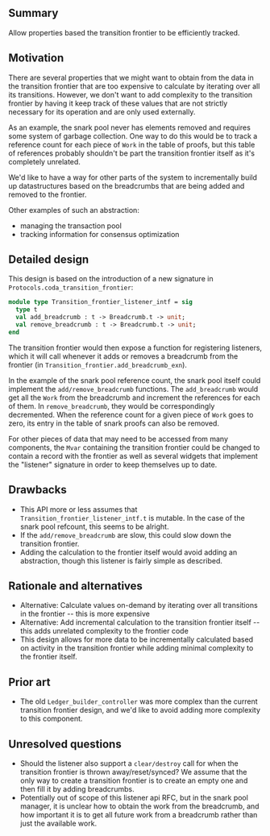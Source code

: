 ## Summary
[summary]: #summary

Allow properties based the transition frontier to be efficiently tracked.

## Motivation

[motivation]: #motivation

There are several properties that we might want to obtain from the data in the transition frontier that
are too expensive to calculate by iterating over all its transitions. However, we don't want to add complexity
to the transition frontier by having it keep track of these values that are not strictly necessary for its
operation and are only used externally.

As an example, the snark pool never has elements removed and requires some system of garbage collection.
One way to do this would be to track a reference count for each piece of `Work` in the table of proofs, but this
table of references probably shouldn't be part the transition frontier itself as it's completely unrelated.

We'd like to have a way for other parts of the system to incrementally build up datastructures based on the
breadcrumbs that are being added and removed to the frontier.

Other examples of such an abstraction:
  - managing the transaction pool
  - tracking information for consensus optimization

## Detailed design

[detailed-design]: #detailed-design

This design is based on the introduction of a new signature in `Protocols.coda_transition_frontier`:
```ocaml
module type Transition_frontier_listener_intf = sig
  type t
  val add_breadcrumb : t -> Breadcrumb.t -> unit;
  val remove_breadcrumb : t -> Breadcrumb.t -> unit;
end
```

The transition frontier would then expose a function for registering listeners, which it will call
whenever it adds or removes a breadcrumb from the frontier (in `Transition_frontier.add_breadcrumb_exn`).

In the example of the snark pool reference count, the snark pool itself could implement the `add/remove_breadcrumb` functions.
The `add_breadcrumb` would get all the `Work` from the breadcrumb and increment the references for each of them.
In `remove_breadcrumb`, they would be correspondingly decremented. When the reference count for a given piece of
`Work` goes to zero, its entry in the table of snark proofs can also be removed.

For other pieces of data that may need to be accessed from many components, the `Mvar` containing the transition frontier
could be changed to contain a record with the frontier as well as several widgets that implement the "listener" signature
in order to keep themselves up to date.

## Drawbacks
[drawbacks]: #drawbacks

  - This API more or less assumes that `Transition_frontier_listener_intf.t` is mutable. In the case of the snark pool refcount, this seems to be alright.
  - If the `add/remove_breadcrumb` are slow, this could slow down the transition frontier.
  - Adding the calculation to the frontier itself would avoid adding an abstraction, though this listener is fairly simple as described.

## Rationale and alternatives
[rationale-and-alternatives]: #rationale-and-alternatives

  - Alternative: Calculate values on-demand by iterating over all transitions in the frontier -- this is more expensive
  - Alternative: Add incremental calculation to the transition frontier itself -- this adds unrelated complexity to the frontier code
  - This design allows for more data to be incrementally calculated based on activity in the transition frontier
  while adding minimal complexity to the frontier itself.

## Prior art
[prior-art]: #prior-art

  - The old `Ledger_builder_controller` was more complex than the current transition frontier design, and we'd
  like to avoid adding more complexity to this component.

## Unresolved questions
[unresolved-questions]: #unresolved-questions

  - Should the listener also support a `clear/destroy` call for when the transition frontier is thrown away/reset/synced? We assume that the only way to create a transition frontier is to create an empty one and then fill it by adding breadcrumbs.
  - Potentially out of scope of this listener api RFC, but in the snark pool manager, it is unclear how to obtain the work from the breadcrumb, and how important it is to get all future work from a breadcrumb rather than just the available work.
